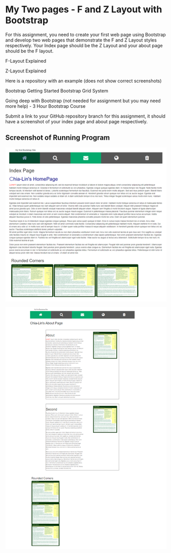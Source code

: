 # My Two pages - F and Z Layout with Bootstrap

For this assignment, you need to create your first web page using Bootstrap and develop two web pages that demonstrate the F and Z Layout styles respectively.  Your Index page should be the Z Layout and your about page should be the F layout.

 

F-Layout Explained

Z-Layout Explained

Here is a repository with an example (does not show correct screenshots) 

Bootstrap Getting Started 
Bootstrap Grid System 

Going deep with Bootstrap (not needed for assignment but you may need more help) - 3 Hour Bootstrap Course 

Submit a link to your GitHub repository branch for this assignment, it should have a screenshot of your index page and about page respectively.  


## Screenshot of Running Program

![Home Page](screenshots/Home.PNG)

![About Page](screenshots/About.PNG)

